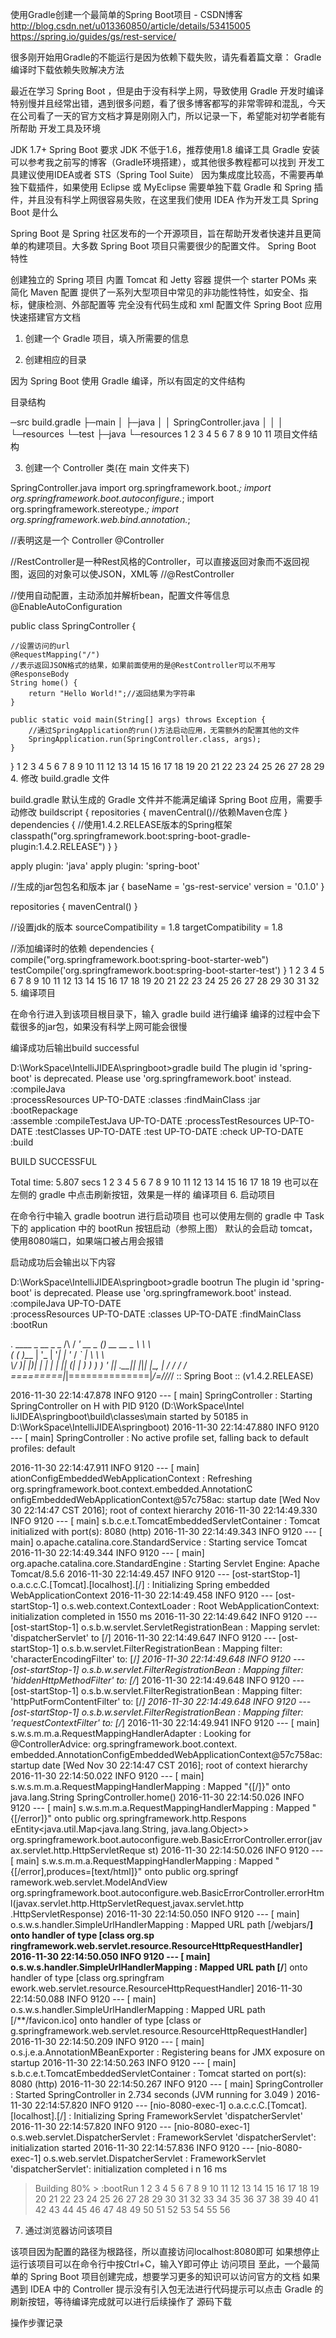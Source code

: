 使用Gradle创建一个最简单的Spring Boot项目 - CSDN博客 http://blog.csdn.net/u013360850/article/details/53415005
https://spring.io/guides/gs/rest-service/

很多刚开始用Gradle的不能运行是因为依赖下载失败，请先看着篇文章： Gradle编译时下载依赖失败解决方法

最近在学习 Spring Boot ，但是由于没有科学上网，导致使用 Gradle 开发时编译特别慢并且经常出错，遇到很多问题，看了很多博客都写的非常零碎和混乱，今天在公司看了一天的官方文档才算是刚刚入门，所以记录一下，希望能对初学者能有所帮助
开发工具及环境

JDK 1.7+ 
Spring Boot 要求 JDK 不低于1.6，推荐使用1.8
编译工具 Gradle 
安装可以参考我之前写的博客（Gradle环境搭建），或其他很多教程都可以找到
开发工具建议使用IDEA或者 STS（Spring Tool Suite） 
因为集成度比较高，不需要再单独下载插件，如果使用 Eclipse 或 MyEclipse 需要单独下载 Gradle 和 Spring 插件，并且没有科学上网很容易失败，在这里我们使用 IDEA 作为开发工具
Spring Boot 是什么

Spring Boot 是 Spring 社区发布的一个开源项目，旨在帮助开发者快速并且更简单的构建项目。大多数 Spring Boot 项目只需要很少的配置文件。
Spring Boot 特性

创建独立的 Spring 项目
内置 Tomcat 和 Jetty 容器
提供一个 starter POMs 来简化 Maven 配置
提供了一系列大型项目中常见的非功能性特性，如安全、指标，健康检测、外部配置等
完全没有代码生成和 xml 配置文件
Spring Boot 应用快速搭建官方文档

1. 创建一个 Gradle 项目，填入所需要的信息

2. 创建相应的目录

因为 Spring Boot 使用 Gradle 编译，所以有固定的文件结构

目录结构

─src
     build.gradle
    ├─main
    │  ├─java
    │  │      SpringController.java
    │  │
    │  └─resources
    └─test
        ├─java
        └─resources
1
2
3
4
5
6
7
8
9
10
11
项目文件结构

3. 创建一个 Controller 类(在 main 文件夹下)

SpringController.java
import org.springframework.boot.*;
import org.springframework.boot.autoconfigure.*;
import org.springframework.stereotype.*;
import org.springframework.web.bind.annotation.*;

//表明这是一个 Controller
@Controller

//RestController是一种Rest风格的Controller，可以直接返回对象而不返回视图，返回的对象可以使JSON，XML等
//@RestController

//使用自动配置，主动添加并解析bean，配置文件等信息
@EnableAutoConfiguration

public class SpringController {

    //设置访问的url
    @RequestMapping("/")
    //表示返回JSON格式的结果，如果前面使用的是@RestController可以不用写
    @ResponseBody
    String home() {
        return "Hello World!";//返回结果为字符串
    }

    public static void main(String[] args) throws Exception {
        //通过SpringApplication的run()方法启动应用，无需额外的配置其他的文件
        SpringApplication.run(SpringController.class, args);
    }
}
1
2
3
4
5
6
7
8
9
10
11
12
13
14
15
16
17
18
19
20
21
22
23
24
25
26
27
28
29
4. 修改 build.gradle 文件

build.gradle
默认生成的 Gradle 文件并不能满足编译 Spring Boot 应用，需要手动修改
buildscript {
    repositories {
        mavenCentral()//依赖Maven仓库
    }
    dependencies {
        //使用1.4.2.RELEASE版本的Spring框架
        classpath("org.springframework.boot:spring-boot-gradle-plugin:1.4.2.RELEASE")
    }
}

apply plugin: 'java'
apply plugin: 'spring-boot'

//生成的jar包包名和版本
jar {
    baseName = 'gs-rest-service'
    version =  '0.1.0'
}

repositories {
    mavenCentral()
}

//设置jdk的版本
sourceCompatibility = 1.8
targetCompatibility = 1.8

//添加编译时的依赖
dependencies {
    compile("org.springframework.boot:spring-boot-starter-web")
    testCompile('org.springframework.boot:spring-boot-starter-test')
}
1
2
3
4
5
6
7
8
9
10
11
12
13
14
15
16
17
18
19
20
21
22
23
24
25
26
27
28
29
30
31
32
5. 编译项目

在命令行进入到该项目根目录下，输入 gradle build 进行编译
编译的过程中会下载很多的jar包，如果没有科学上网可能会很慢

编译成功后输出build successful

D:\WorkSpace\IntelliJIDEA\springboot>gradle build
The plugin id 'spring-boot' is deprecated. Please use 'org.springframework.boot' instead.
:compileJava                                                                                                               
:processResources UP-TO-DATE
:classes
:findMainClass
:jar
:bootRepackage                                                                                                        
:assemble
:compileTestJava UP-TO-DATE
:processTestResources UP-TO-DATE
:testClasses UP-TO-DATE
:test UP-TO-DATE
:check UP-TO-DATE
:build

BUILD SUCCESSFUL

Total time: 5.807 secs
1
2
3
4
5
6
7
8
9
10
11
12
13
14
15
16
17
18
19
也可以在左侧的 gradle 中点击刷新按钮，效果是一样的 
编译项目
6. 启动项目

在命令行中输入 gradle bootrun 进行启动项目
也可以使用左侧的 gradle 中 Task 下的 application 中的 bootRun 按钮启动（参照上图）
默认的会启动 tomcat，使用8080端口，如果端口被占用会报错

启动成功后会输出以下内容

D:\WorkSpace\IntelliJIDEA\springboot>gradle bootrun
The plugin id 'spring-boot' is deprecated. Please use 'org.springframework.boot' instead.
:compileJava UP-TO-DATE                                                                                                                                            
:processResources UP-TO-DATE
:classes UP-TO-DATE
:findMainClass
:bootRun                                                     

  .   ____          _            __ _ _
 /\\ / ___'_ __ _ _(_)_ __  __ _ \ \ \ \
( ( )\___ | '_ | '_| | '_ \/ _` | \ \ \ \
 \\/  ___)| |_)| | | | | || (_| |  ) ) ) )
  '  |____| .__|_| |_|_| |_\__, | / / / /
 =========|_|==============|___/=/_/_/_/
 :: Spring Boot ::        (v1.4.2.RELEASE)

2016-11-30 22:14:47.878  INFO 9120 --- [           main] SpringController                         : Starting SpringController on H with PID 9120 (D:\WorkSpace\Intel
liJIDEA\springboot\build\classes\main started by 50185 in D:\WorkSpace\IntelliJIDEA\springboot)
2016-11-30 22:14:47.880  INFO 9120 --- [           main] SpringController                         : No active profile set, falling back to default profiles: default

2016-11-30 22:14:47.911  INFO 9120 --- [           main] ationConfigEmbeddedWebApplicationContext : Refreshing org.springframework.boot.context.embedded.AnnotationC
onfigEmbeddedWebApplicationContext@57c758ac: startup date [Wed Nov 30 22:14:47 CST 2016]; root of context hierarchy
2016-11-30 22:14:49.330  INFO 9120 --- [           main] s.b.c.e.t.TomcatEmbeddedServletContainer : Tomcat initialized with port(s): 8080 (http)
2016-11-30 22:14:49.343  INFO 9120 --- [           main] o.apache.catalina.core.StandardService   : Starting service Tomcat
2016-11-30 22:14:49.344  INFO 9120 --- [           main] org.apache.catalina.core.StandardEngine  : Starting Servlet Engine: Apache Tomcat/8.5.6
2016-11-30 22:14:49.457  INFO 9120 --- [ost-startStop-1] o.a.c.c.C.[Tomcat].[localhost].[/]       : Initializing Spring embedded WebApplicationContext
2016-11-30 22:14:49.458  INFO 9120 --- [ost-startStop-1] o.s.web.context.ContextLoader            : Root WebApplicationContext: initialization completed in 1550 ms
2016-11-30 22:14:49.642  INFO 9120 --- [ost-startStop-1] o.s.b.w.servlet.ServletRegistrationBean  : Mapping servlet: 'dispatcherServlet' to [/]
2016-11-30 22:14:49.647  INFO 9120 --- [ost-startStop-1] o.s.b.w.servlet.FilterRegistrationBean   : Mapping filter: 'characterEncodingFilter' to: [/*]
2016-11-30 22:14:49.648  INFO 9120 --- [ost-startStop-1] o.s.b.w.servlet.FilterRegistrationBean   : Mapping filter: 'hiddenHttpMethodFilter' to: [/*]
2016-11-30 22:14:49.648  INFO 9120 --- [ost-startStop-1] o.s.b.w.servlet.FilterRegistrationBean   : Mapping filter: 'httpPutFormContentFilter' to: [/*]
2016-11-30 22:14:49.648  INFO 9120 --- [ost-startStop-1] o.s.b.w.servlet.FilterRegistrationBean   : Mapping filter: 'requestContextFilter' to: [/*]
2016-11-30 22:14:49.941  INFO 9120 --- [           main] s.w.s.m.m.a.RequestMappingHandlerAdapter : Looking for @ControllerAdvice: org.springframework.boot.context.
embedded.AnnotationConfigEmbeddedWebApplicationContext@57c758ac: startup date [Wed Nov 30 22:14:47 CST 2016]; root of context hierarchy
2016-11-30 22:14:50.022  INFO 9120 --- [           main] s.w.s.m.m.a.RequestMappingHandlerMapping : Mapped "{[/]}" onto java.lang.String SpringController.home()
2016-11-30 22:14:50.026  INFO 9120 --- [           main] s.w.s.m.m.a.RequestMappingHandlerMapping : Mapped "{[/error]}" onto public org.springframework.http.Respons
eEntity<java.util.Map<java.lang.String, java.lang.Object>> org.springframework.boot.autoconfigure.web.BasicErrorController.error(javax.servlet.http.HttpServletReque
st)
2016-11-30 22:14:50.026  INFO 9120 --- [           main] s.w.s.m.m.a.RequestMappingHandlerMapping : Mapped "{[/error],produces=[text/html]}" onto public org.springf
ramework.web.servlet.ModelAndView org.springframework.boot.autoconfigure.web.BasicErrorController.errorHtml(javax.servlet.http.HttpServletRequest,javax.servlet.http
.HttpServletResponse)
2016-11-30 22:14:50.050  INFO 9120 --- [           main] o.s.w.s.handler.SimpleUrlHandlerMapping  : Mapped URL path [/webjars/**] onto handler of type [class org.sp
ringframework.web.servlet.resource.ResourceHttpRequestHandler]
2016-11-30 22:14:50.050  INFO 9120 --- [           main] o.s.w.s.handler.SimpleUrlHandlerMapping  : Mapped URL path [/**] onto handler of type [class org.springfram
ework.web.servlet.resource.ResourceHttpRequestHandler]
2016-11-30 22:14:50.088  INFO 9120 --- [           main] o.s.w.s.handler.SimpleUrlHandlerMapping  : Mapped URL path [/**/favicon.ico] onto handler of type [class or
g.springframework.web.servlet.resource.ResourceHttpRequestHandler]
2016-11-30 22:14:50.209  INFO 9120 --- [           main] o.s.j.e.a.AnnotationMBeanExporter        : Registering beans for JMX exposure on startup
2016-11-30 22:14:50.263  INFO 9120 --- [           main] s.b.c.e.t.TomcatEmbeddedServletContainer : Tomcat started on port(s): 8080 (http)
2016-11-30 22:14:50.267  INFO 9120 --- [           main] SpringController                         : Started SpringController in 2.734 seconds (JVM running for 3.049
)
2016-11-30 22:14:57.820  INFO 9120 --- [nio-8080-exec-1] o.a.c.c.C.[Tomcat].[localhost].[/]       : Initializing Spring FrameworkServlet 'dispatcherServlet'
2016-11-30 22:14:57.820  INFO 9120 --- [nio-8080-exec-1] o.s.web.servlet.DispatcherServlet        : FrameworkServlet 'dispatcherServlet': initialization started
2016-11-30 22:14:57.836  INFO 9120 --- [nio-8080-exec-1] o.s.web.servlet.DispatcherServlet        : FrameworkServlet 'dispatcherServlet': initialization completed i
n 16 ms
> Building 80% > :bootRun
1
2
3
4
5
6
7
8
9
10
11
12
13
14
15
16
17
18
19
20
21
22
23
24
25
26
27
28
29
30
31
32
33
34
35
36
37
38
39
40
41
42
43
44
45
46
47
48
49
50
51
52
53
54
55
56
7. 通过浏览器访问该项目

该项目因为配置的路径为根路径，所以直接访问localhost:8080即可
如果想停止运行该项目可以在命令行中按Ctrl+C，输入Y即可停止 
访问项目
至此，一个最简单的 Spring Boot 项目创建完成，想要学习更多的知识可以访问官方的文档
如果遇到 IDEA 中的 Controller 提示没有引入包无法进行代码提示可以点击 Gradle 的刷新按钮，等待编译完成就可以进行后续操作了
源码下载

操作步骤记录